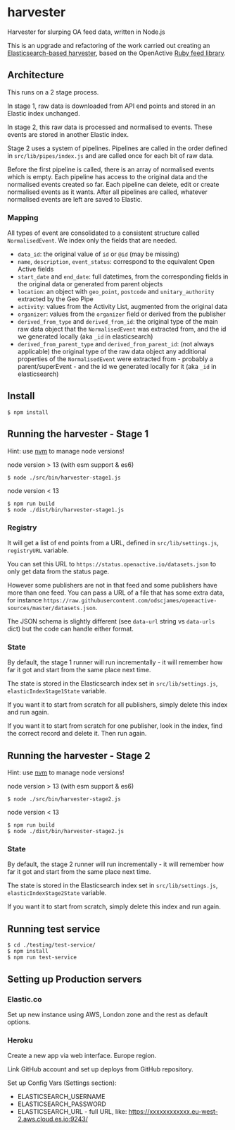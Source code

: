 # harvester
Harvester for slurping OA feed data, written in Node.js

This is an upgrade and refactoring of the work carried out creating an [Elasticsearch-based harvester](https://github.com/openactive/openactive-es-example), based on the OpenActive [Ruby feed library](https://github.com/openactive/openactive.rb).

## Architecture

This runs on a 2 stage process. 

In stage 1, raw data is downloaded from API end points and stored in an Elastic index unchanged.

In stage 2, this raw data is processed and normalised to events. These events are stored in another Elastic index.

Stage 2 uses a system of pipelines. Pipelines are called in the order defined in `src/lib/pipes/index.js` and are called once for each bit of raw data.

Before the first pipeline is called, there is an array of normalised events which is empty. Each pipeline has access to the original data and the normalised events created so far. Each pipeline can delete, edit or create normalised events as it wants.  After all pipelines are called, whatever normalised events are left are saved to Elastic.

### Mapping

All types of event are consolidated to a consistent structure called `NormalisedEvent`. We index only the fields that are needed.

* `data_id`: the original value of `id` or `@id` (may be missing)
* `name`, `description`, `event_status`: correspond to the equivalent Open Active fields
* `start_date` and `end_date`: full datetimes, from the corresponding fields in the original data or generated from parent objects
* `location`: an object with `geo_point`, `postcode` and `unitary_authority` extracted by the Geo Pipe
* `activity`: values from the Activity List, augmented from the original data
* `organizer`: values from the `organizer` field or derived from the publisher
* `derived_from_type` and `derived_from_id`: the original type of the main raw data object that the `NormalisedEvent` was extracted from, and the id we generated locally (aka `_id` in elasticsearch)
* `derived_from_parent_type` and `derived_from_parent_id`: (not always applicable) the original type of the raw data object any additional properties of the `NormalisedEvent` were extracted from - probably a parent/superEvent - and the id we generated locally for it (aka `_id` in elasticsearch)

## Install

`$ npm install`

## Running the harvester - Stage 1

Hint: use [nvm](https://github.com/nvm-sh/nvm) to manage node versions!

node version > 13 (with esm support & es6)

`$ node ./src/bin/harvester-stage1.js`

node version < 13

```
$ npm run build
$ node ./dist/bin/harvester-stage1.js
```

### Registry

It will get a list of end points from a URL, defined in `src/lib/settings.js`, `registryURL` variable.

You can set this URL to `https://status.openactive.io/datasets.json` to only get data from the status page.

However some publishers are not in that feed and some publishers have more than one feed. You can pass a URL of a file that has some extra data, for instance `https://raw.githubusercontent.com/odscjames/openactive-sources/master/datasets.json`.

The JSON schema is slightly different (see `data-url` string vs `data-urls` dict) but the code can handle either format.

### State

By default, the stage 1 runner will run incrementally - it will remember how far it got and start from the same place next time.

The state is stored in the Elasticsearch index set in `src/lib/settings.js`, `elasticIndexStage1State` variable.

If you want it to start from scratch for all publishers, simply delete this index and run again.

If you want it to start from scratch for one publisher, look in the index, find the correct record and delete it. Then run again. 

## Running the harvester - Stage 2

Hint: use [nvm](https://github.com/nvm-sh/nvm) to manage node versions!

node version > 13 (with esm support & es6)

`$ node ./src/bin/harvester-stage2.js`

node version < 13

```
$ npm run build
$ node ./dist/bin/harvester-stage2.js
```

### State

By default, the stage 2 runner will run incrementally - it will remember how far it got and start from the same place next time.

The state is stored in the Elasticsearch index set in `src/lib/settings.js`, `elasticIndexStage2State` variable.

If you want it to start from scratch, simply delete this index and run again.

## Running test service

```
$ cd ./testing/test-service/
$ npm install
$ npm run test-service
```

## Setting up Production servers

### Elastic.co

Set up new instance using AWS, London zone and the rest as default options.

### Heroku

Create a new app via web interface. Europe region.

Link GitHub account and set up deploys from GitHub repository.

Set up Config Vars (Settings section):

* ELASTICSEARCH_USERNAME
* ELASTICSEARCH_PASSWORD
* ELASTICSEARCH_URL - full URL, like: https://xxxxxxxxxxxx.eu-west-2.aws.cloud.es.io:9243/

